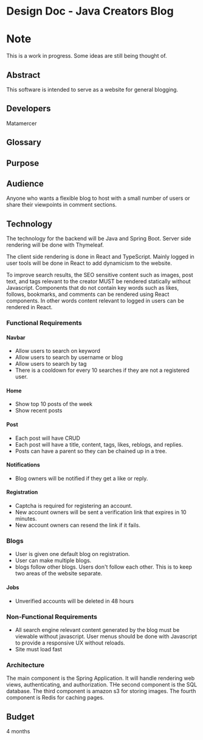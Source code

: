 # Design Doc - Java Creators Blog

# Note

This is a work in progress. Some ideas are still being thought of.

## Abstract

This software is intended to serve as a website for general blogging.

## Developers

Matamercer

## Glossary

## Purpose

## Audience

Anyone who wants a flexible blog to host with a small number of users or share their viewpoints in comment sections.

## Technology

The technology for the backend will be Java and Spring Boot. Server side rendering will be done with Thymeleaf.

The client side rendering is done in React and TypeScript. Mainly logged in user tools will be done in React to add dynamicism to the website.

To improve search results, the SEO sensitive content such as images, post text, and tags relevant to the creator MUST be rendered statically without Javascript. Components that do not contain key words such as likes, follows, bookmarks, and comments can be rendered using React components. In other words content relevant to logged in users can be rendered in React.

### Functional Requirements

#### Navbar

- Allow users to search on keyword
- Allow users to search by username or blog
- Allow users to search by tag 
- There is a cooldown for every 10 searches if they are not a registered user.

#### Home

- Show top 10 posts of the week
- Show recent posts

#### Post

- Each post will have CRUD
- Each post will have a title, content, tags, likes, reblogs, and replies.
- Posts can have a parent so they can be chained up in a tree. 

#### Notifications
- Blog owners will be notified if they get a like or reply.

#### Registration
- Captcha is required for registering an account.
- New account owners will be sent a verification link that expires in 10 minutes.
- New account owners can resend the link if it fails.

### Blogs
- User is given one default blog on registration.
- User can make multiple blogs. 
- blogs follow other blogs. Users don't follow each other. This is to keep two areas of the website separate. 



#### Jobs
- Unverified accounts will be deleted in 48 hours


### Non-Functional Requirements

- All search engine relevant content generated by the blog must be viewable without javascript. User menus should be done with Javascript to provide a responsive UX without reloads.
- Site must load fast

### Architecture

The main component is the Spring Application. It will handle rendering web views, authenticating, and authorization.
THe second component is the SQL database.
The third component is amazon s3 for storing images.
The fourth component is Redis for caching pages.



## Budget

4 months
